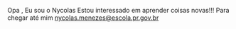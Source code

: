 Opa , Eu sou o Nycolas
Estou interessado em aprender coisas novas!!!
Para chegar até mim  nycolas.menezes@escola.pr.gov.br
